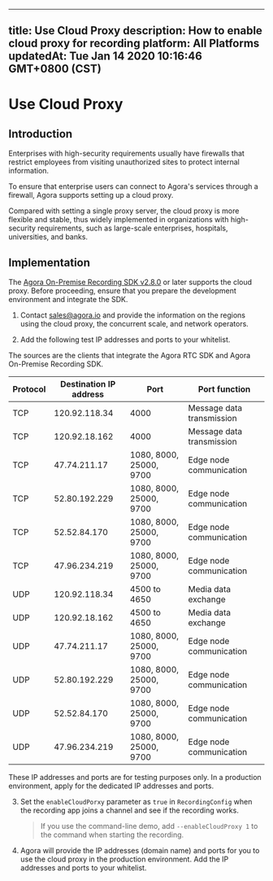 
---
title: Use Cloud Proxy
description: How to enable cloud proxy for recording
platform: All Platforms
updatedAt: Tue Jan 14 2020 10:16:46 GMT+0800 (CST)
---
# Use Cloud Proxy
## Introduction

Enterprises with high-security requirements usually have firewalls that restrict employees from visiting unauthorized sites to protect internal information.

To ensure that enterprise users can connect to Agora's services through a firewall, Agora supports setting up a cloud proxy. 

Compared with setting a single proxy server, the cloud proxy is more flexible and stable, thus widely implemented in organizations with high-security requirements, such as large-scale enterprises, hospitals, universities, and banks.

## Implementation

The [Agora On-Premise Recording SDK v2.8.0](https://download.agora.io/ardsdk/release/Agora_Recording_SDK_for_Linux_v2.8.0.150.tar.gz) or later supports the cloud proxy. Before proceeding, ensure that you prepare the development environment and integrate the SDK. 

1. Contact sales@agora.io and provide the information on the regions using the cloud proxy, the concurrent scale, and network operators.

2. Add the following test IP addresses and ports to your whitelist.

  The sources are the clients that integrate the Agora RTC SDK and Agora On-Premise Recording SDK.

 | Protocol | Destination IP address  | Port                   | Port function      |
 | ---- | ------------- | ---------------------- | ---------------------- |
 | TCP  | 120.92.118.34 | 4000                   | Message data transmission |
 | TCP  | 120.92.18.162 | 4000                   | Message data transmission |
 | TCP  | 47.74.211.17  | 1080, 8000, 25000, 9700 | Edge node communication |
 | TCP  | 52.80.192.229 | 1080, 8000, 25000, 9700 | Edge node communication |
 | TCP  | 52.52.84.170  | 1080, 8000, 25000, 9700 | Edge node communication |
 | TCP  | 47.96.234.219 | 1080, 8000, 25000, 9700 | Edge node communication |
 | UDP  | 120.92.118.34 | 4500 to 4650            | Media data exchange |
 | UDP  | 120.92.18.162 | 4500 to 4650            | Media data exchange |
 | UDP  | 47.74.211.17  | 1080, 8000, 25000, 9700 | Edge node communication |
 | UDP  | 52.80.192.229 | 1080, 8000, 25000, 9700 | Edge node communication |
 | UDP  | 52.52.84.170  | 1080, 8000, 25000, 9700 | Edge node communication |
 | UDP  | 47.96.234.219 | 1080, 8000, 25000, 9700 | Edge node communication |

 <div class="alert note">These IP addresses and ports are for testing purposes only. In a production environment, apply for the dedicated IP addresses and ports.</div>

3. Set the `enableCloudPorxy` parameter as `true` in `RecordingConfig` when the recording app joins a channel and see if the recording works.

   > If you use the command-line demo, add `--enableCloudProxy 1` to the command when starting the recording.

4. Agora will provide the IP addresses (domain name) and ports for you to use the cloud proxy in the production environment. Add the IP addresses and ports to your whitelist.



